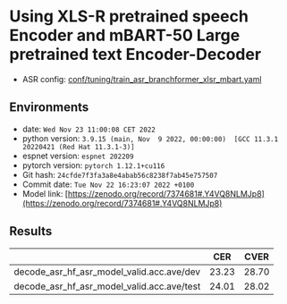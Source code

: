 # Using XLS-R pretrained speech Encoder and mBART-50 Large pretrained text Encoder-Decoder

- ASR config: [conf/tuning/train_asr_branchformer_xlsr_mbart.yaml](conf/tuning/train_asr_branchformer_xlsr_mbart.yaml)

## Environments
- date: `Wed Nov 23 11:00:08 CET 2022`
- python version: `3.9.15 (main, Nov  9 2022, 00:00:00)  [GCC 11.3.1 20220421 (Red Hat 11.3.1-3)]`
- espnet version: `espnet 202209`
- pytorch version: `pytorch 1.12.1+cu116`
- Git hash: `24cfde7f3fa3a8e4abab56c8238f7ab45e757507`
- Commit date: `Tue Nov 22 16:23:07 2022 +0100`
- Model link: [https://zenodo.org/record/7374681#.Y4VQ8NLMJp8](https://zenodo.org/record/7374681#.Y4VQ8NLMJp8)

## Results

|                                            |  CER  | CVER  |
|--------------------------------------------|-------|-------|
| decode_asr_hf_asr_model_valid.acc.ave/dev  | 23.23 | 28.70 |
| decode_asr_hf_asr_model_valid.acc.ave/test | 24.01 | 28.02 |

